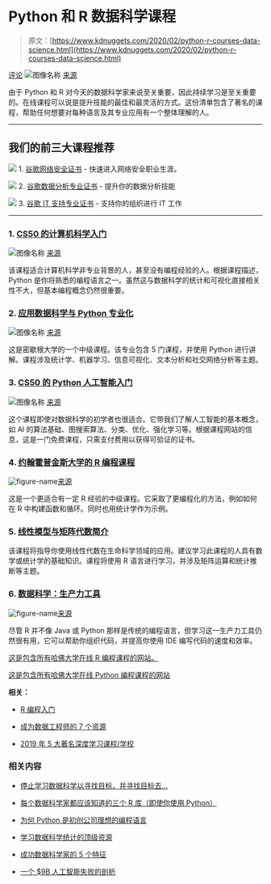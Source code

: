 # Python 和 R 数据科学课程

> 原文：[https://www.kdnuggets.com/2020/02/python-r-courses-data-science.html](https://www.kdnuggets.com/2020/02/python-r-courses-data-science.html)

[评论](#comments) ![图像名称](../Images/51171fd1638e0c74626d7687cb9b14bb.png) [来源](https://quantlabs.net/blog/2019/06/r-vs-python-which-is-a-better-programming-language-for-data-science/)

由于 Python 和 R 对今天的数据科学家来说至关重要，因此持续学习是至关重要的。在线课程可以说是提升技能的最佳和最灵活的方式。这份清单包含了著名的课程，帮助任何想要对每种语言及其专业应用有一个整体理解的人。

* * *

## 我们的前三大课程推荐

![](../Images/0244c01ba9267c002ef39d4907e0b8fb.png) 1\. [谷歌网络安全证书](https://www.kdnuggets.com/google-cybersecurity) - 快速进入网络安全职业生涯。

![](../Images/e225c49c3c91745821c8c0368bf04711.png) 2\. [谷歌数据分析专业证书](https://www.kdnuggets.com/google-data-analytics) - 提升你的数据分析技能

![](../Images/0244c01ba9267c002ef39d4907e0b8fb.png) 3\. [谷歌 IT 支持专业证书](https://www.kdnuggets.com/google-itsupport) - 支持你的组织进行 IT 工作

* * *

### 1\. [CS50 的计算机科学入门](https://www.edx.org/course/cs50s-introduction-to-computer-science)

![图像名称](../Images/b021f71c3779fabef4aee0dfdceb136f.png) [来源](https://www.edx.org/course/cs50s-introduction-to-computer-science)

该课程适合计算机科学非专业背景的人，甚至没有编程经验的人。根据课程描述，Python 是你将熟悉的编程语言之一。虽然这与数据科学的统计和可视化直接相关性不大，但基本编程概念仍然很重要。

### 2\. [应用数据科学与 Python 专业化](https://www.coursera.org/specializations/data-science-python)

![图像名称](../Images/28f4a9f3001e7ec20e940cee02b005b6.png) [来源](https://www.coursera.org/specializations/data-science-python)

这是密歇根大学的一个中级课程。该专业包含 5 门课程，并使用 Python 进行讲解。课程涉及统计学、机器学习、信息可视化、文本分析和社交网络分析等主题。

### 3\. [CS50 的 Python 人工智能入门](https://www.edx.org/course/cs50s-introduction-to-artificial-intelligence-with-python)

![图像名称](../Images/1a543d96d8adffda1fc4d11ab5d70b4b.png) [来源](https://www.edx.org/course/cs50s-introduction-to-artificial-intelligence-with-python)

这个课程即使对数据科学的初学者也很适合。它带我们了解人工智能的基本概念，如 AI 的算法基础、图搜索算法、分类、优化、强化学习等。根据课程网站的信息，这是一门免费课程，只需支付费用以获得可验证的证书。

### 4\. [约翰霍普金斯大学的 R 编程课程](https://www.coursera.org/learn/r-programming)

![figure-name](../Images/2bb445c985f7848193f8f98a65f58546.png)[来源](https://www.coursera.org/learn/r-programming)

这是一个更适合有一定 R 经验的中级课程。它采取了更编程化的方法，例如如何在 R 中构建函数和循环。同时也用统计学作为示例。

### 5\. [线性模型与矩阵代数简介](https://online-learning.harvard.edu/course/data-analysis-life-sciences-2-introduction-linear-models-and-matrix-algebra?delta=0)

该课程将指导你使用线性代数在生命科学领域的应用。建议学习此课程的人具有数学或统计学的基础知识。课程将使用 R 语言进行学习，并涉及矩阵运算和统计推断等主题。

### 6\. [数据科学：生产力工具](https://online-learning.harvard.edu/course/data-science-productivity-tools?delta=0)

![figure-name](../Images/1a543d96d8adffda1fc4d11ab5d70b4b.png)[来源](https://online-learning.harvard.edu/course/data-science-productivity-tools?delta=0)

尽管 R 并不像 Java 或 Python 那样是传统的编程语言，但学习这一生产力工具仍然很有用，它可以帮助你组织代码，并提高你使用 IDE 编写代码的速度和效率。

[这是包含所有哈佛大学在线 R 编程课程的网站。](https://online-learning.harvard.edu/subject/r)

[这是包含所有哈佛大学在线 Python 编程课程的网站](https://online-learning.harvard.edu/subject/python)

**相关：**

+   [R 编程入门](/2020/02/getting-started-r-programming.html)

+   [成为数据工程师的 7 个资源](/2020/01/resources-become-data-engineer.html)

+   [2019 年 5 大著名深度学习课程/学校](/2019/09/famous-deep-learning-courses-schools-2019.html)

### 相关内容

+   [停止学习数据科学以寻找目标，并寻找目标去…](https://www.kdnuggets.com/2021/12/stop-learning-data-science-find-purpose.html)

+   [每个数据科学家都应该知道的三个 R 库（即使你使用 Python）](https://www.kdnuggets.com/2021/12/three-r-libraries-every-data-scientist-know-even-python.html)

+   [为何 Python 是初创公司理想的编程语言](https://www.kdnuggets.com/2021/12/makes-python-ideal-programming-language-startups.html)

+   [学习数据科学统计的顶级资源](https://www.kdnuggets.com/2021/12/springboard-top-resources-learn-data-science-statistics.html)

+   [成功数据科学家的 5 个特征](https://www.kdnuggets.com/2021/12/5-characteristics-successful-data-scientist.html)

+   [一个 $9B 人工智能失败的剖析](https://www.kdnuggets.com/2021/12/9b-ai-failure-examined.html)
